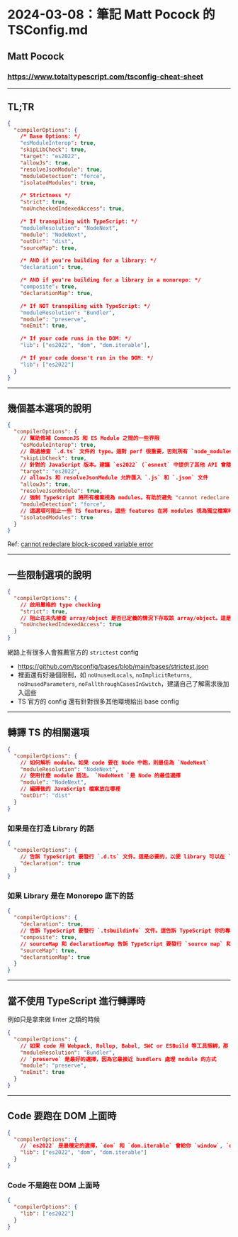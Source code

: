 # 2024-03-08：筆記 Matt Pocock 的 TSConfig.md
## Matt Pocock
### https://www.totaltypescript.com/tsconfig-cheat-sheet

----------------

## TL;TR

```json
{
  "compilerOptions": {
    /* Base Options: */
    "esModuleInterop": true,
    "skipLibCheck": true,
    "target": "es2022",
    "allowJs": true,
    "resolveJsonModule": true,
    "moduleDetection": "force",
    "isolatedModules": true,

    /* Strictness */
    "strict": true,
    "noUncheckedIndexedAccess": true,

    /* If transpiling with TypeScript: */
    "moduleResolution": "NodeNext",
    "module": "NodeNext",
    "outDir": "dist",
    "sourceMap": true,

    /* AND if you're building for a library: */
    "declaration": true,

    /* AND if you're building for a library in a monorepo: */
    "composite": true,
    "declarationMap": true,

    /* If NOT transpiling with TypeScript: */
    "moduleResolution": "Bundler",
    "module": "preserve",
    "noEmit": true,

    /* If your code runs in the DOM: */
    "lib": ["es2022", "dom", "dom.iterable"],

    /* If your code doesn't run in the DOM: */
    "lib": ["es2022"]
  }
}
```

-----------

## 幾個基本選項的說明

```json
{
  "compilerOptions": {
    // 幫助修補 CommonJS 和 ES Module 之間的一些界限
    "esModuleInterop": true,
    // 跳過檢查 `.d.ts` 文件的 type。這對 perf 很重要，否則所有 `node_modules` 會被檢查
    "skipLibCheck": true,
    // 針對的 JavaScript 版本。建議 `es2022` (`esnext` 中提供了其他 API 會隨著 JavaScript spec 發展而改動)
    "target": "es2022",
    // allowJs 和 resolveJsonModule 允許匯入 `.js` 和 `.json` 文件
    "allowJs": true,
    "resolveJsonModule": true,
    // 強制 TypeScript 將所有檔案視為 modules。有助於避免 "cannot redeclare block-scoped variable error"
    "moduleDetection": "force",
    // 這選項可阻止一些 TS features，這些 features 在將 modules 視為獨立檔案時不安全
    "isolatedModules": true
  }
}
```

Ref: [cannot redeclare block-scoped variable error](https://www.totaltypescript.com/tsconfig-cheat-sheet)  


-----------

## 一些限制選項的說明

```json
{
  "compilerOptions": {
    // 啟用嚴格的 type checking
    "strict": true,
    // 阻止在未先檢查 array/object 是否已定義的情況下存取該 array/object。這是防止 run time error 的好方法
    "noUncheckedIndexedAccess": true
  }
}
```

網路上有很多人會推薦官方的 `strictest` config
- https://github.com/tsconfig/bases/blob/main/bases/strictest.json
- 裡面還有好幾個限制，如 `noUnusedLocals`, `noImplicitReturns`, `noUnusedParameters`, `noFallthroughCasesInSwitch`，建議自己了解需求後加入這些
- TS 官方的 config 還有針對很多其他環境給出 base config

------------

## 轉譯 TS 的相關選項

```json
{
  "compilerOptions": {
    // 如何解析 module。如果 code 要在 Node 中跑，則最佳為 `NodeNext`
    "moduleResolution": "NodeNext",
    // 使用什麼 module 語法。 `NodeNext `是 Node 的最佳選擇
    "module": "NodeNext",
    // 編譯後的 JavaScript 檔案放在哪裡
    "outDir": "dist"
  }
}
```

### 如果是在打造 Library 的話 
```json
{
  "compilerOptions": {
    // 告訴 TypeScript 要發行 `.d.ts` 文件。這是必要的，以便 library 可以在 `.js` 檔案中被使用時，能有 **auto complete** 功能
    "declaration": true
  }
}
```

### 如果 Library 是在 Monorepo 底下的話 

```json
{
  "compilerOptions": {
    "declaration": true,
    // 告訴 TypeScript 要發行 `.tsbuildinfo` 文件。這告訴 TypeScript 你的專案是 `monorepo` 的一部分，並且有助於 cache builds 以加快速度
    "composite": true,
    // sourceMap 和 declarationMap 吿訴 TypeScript 要發行 `source map` 和 `declaration map`。以便當 library 的 user  debug 時，可以使用 `go-to-definition` 跳到 source code
    "sourceMap": true,
    "declarationMap": true
  }
}
```

-----------------

## 當不使用 TypeScript 進行轉譯時
例如只是拿來做 linter 之類的時候

```json
{
  "compilerOptions": {
    // 如果 code 用 Webpack, Rollup, Babel, SWC or ESBuild 等工具捆綁，那 `Bundler` 是最佳選擇
    "moduleResolution": "Bundler",
    // `preserve` 是最好的選擇，因為它最接近 bundlers 處理 module 的方式
    "module": "preserve",
    "noEmit": true
  }
}
```

------------

## Code 要跑在 DOM 上面時
```json
{
  "compilerOptions": {
    // `es2022` 是最穩定的選擇，`dom` 和 `dom.iterable` 會給你 `window`, `document` 這些的 type 
    "lib": ["es2022", "dom", "dom.iterable"]
  }
}
```

### Code 不是跑在 DOM 上面時
```json
{
  "compilerOptions": {
    "lib": ["es2022"]
  }
}
```